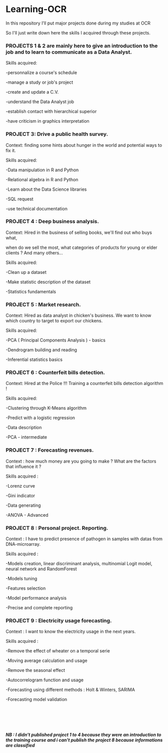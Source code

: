 # Learning-OCR
In this repository I'll put major projects done during my studies at OCR

So I'll just write down here the skills I acquired through these projects.


### PROJECTS 1 & 2 are mainly here to give an introduction to the job and to learn to communicate as a Data Analyst.

Skills acquired:

-personnalize a course's schedule

-manage a study or job's project

-create and update a C.V.

-understand the Data Analyst job

-establish contact with hierarchical superior

-have criticism in graphics interpretation


### PROJECT 3: Drive a public health survey.

Context: finding some hints about hunger in the world and potential ways to fix it.

Skills acquired:

-Data manipulation in R and Python

-Relational algebra in R and Python

-Learn about the Data Science libraries

-SQL request

-use technical documentation


### PROJECT 4 : Deep business analysis.

Context: Hired in the business of selling books, we'll find out who buys what, 

when do we sell the most, what categories of products for young or elder clients ? And many others...

Skills acquired:

-Clean up  a dataset

-Make statistic description of the dataset

-Statistics fundamentals


### PROJECT 5 : Market research.

Context: Hired as data analyst in chicken's business. We want to know which country to target to export our chickens.

Skills acquired:

-PCA ( Principal Components Analysis ) - basics

-Dendrogram building and reading

-Inferential statistics basics


### PROJECT 6 : Counterfeit bills detection.

Context: Hired at the Police !!! Training a counterfeit bills detection algorithm !

Skills acquired:

-Clustering through K-Means algorithm

-Predict with a logistic regression

-Data description

-PCA - intermediate


### PROJECT 7 : Forecasting revenues.

Context : how much money are you going to make ? What are the factors that influence it ?

Skills acquired :

-Lorenz curve

-Gini indicator

-Data generating

-ANOVA - Advanced


### PROJECT 8 : Personal project. Reporting.

Context : I have to predict presence of pathogen in samples with datas from DNA-microarray.

Skills acquired :

-Models creation, linear discriminant analysis, multinomial Logit model, neural network and RandomForest

-Models tuning

-Features selection

-Model performance analysis

-Precise and complete reporting


### PROJECT 9 : Electricity usage forecasting.

Context : I want to know the electricity usage in the next years.

Skills acquired :

-Remove the effect of wheater on a temporal serie

-Moving average calculation and usage

-Remove the seasonal effect

-Autocorrelogram function and usage

-Forecasting using different methods : Holt & Winters, SARIMA

-Forecasting model validation

<br><br><br><br>

***NB : I didn't published project 1 to 4 because they were an introduction to the training course and i can't publish the project 8 because informations are classified***
